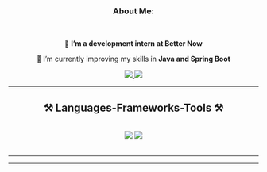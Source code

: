 <h3 align="center">About Me: </h3>

<br/>

<div align="center">
 
 🎯 **I’m a development intern at Better Now**
 
 🌱 I’m currently improving my skills in **Java and Spring Boot**

 </div>
 
<div align="center"> 
  <a href="mailto:lucasgomesmorais58@gmail.com">
    <img src="https://img.shields.io/badge/Gmail-333333?style=for-the-badge&logo=gmail&logoColor=red" />
  </a>
  <a href="https://linkedin.com/in/lucas-gomes-morais-8542b3279" target="_blank">
    <img src="https://img.shields.io/badge/LinkedIn-0077B5?style=for-the-badge&logo=linkedin&logoColor=white" target="_blank" />
  </a>
</div>

 <hr/>
 
<h2 align="center">⚒️ Languages-Frameworks-Tools ⚒️</h2>
<br/>
<div align="center">
    <img src="https://skillicons.dev/icons?i=html,css,github,figma,git,gitlab,postman,docker" />
    <img src="https://skillicons.dev/icons?i=java,spring,py,php,ts,nextjs,mysql,postgres,gherkin,selenium" /><br>
</div>

<br/>
<hr/>

<hr/>
